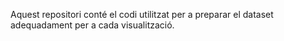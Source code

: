 Aquest repositori conté el codi utilitzat per a preparar el dataset adequadament per a cada visualització. 
